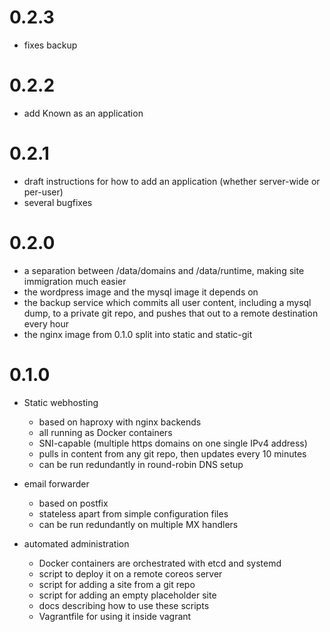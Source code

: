 # 0.2.3

* fixes backup

# 0.2.2

* add Known as an application

# 0.2.1

* draft instructions for how to add an application (whether server-wide or per-user)
* several bugfixes

# 0.2.0

* a separation between /data/domains and /data/runtime, making site immigration much easier
* the wordpress image and the mysql image it depends on
* the backup service which commits all user content, including a mysql dump, to a private git repo, and pushes that out to a remote destination every hour
* the nginx image from 0.1.0 split into static and static-git


# 0.1.0

* Static webhosting
  * based on haproxy with nginx backends
  * all running as Docker containers
  * SNI-capable (multiple https domains on one single IPv4 address)
  * pulls in content from any git repo, then updates every 10 minutes
  * can be run redundantly in round-robin DNS setup

* email forwarder
  * based on postfix
  * stateless apart from simple configuration files
  * can be run redundantly on multiple MX handlers

* automated administration
  * Docker containers are orchestrated with etcd and systemd
  * script to deploy it on a remote coreos server
  * script for adding a site from a git repo
  * script for adding an empty placeholder site
  * docs describing how to use these scripts
  * Vagrantfile for using it inside vagrant
